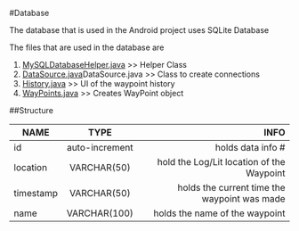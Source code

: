 #Database

The database that is used in the Android project uses SQLite Database

The files that are used in the database are
1) [MySQLDatabaseHelper.java](https://github.com/HunterIT/APMRabbit/blob/master/Android/app/src/main/java/com/hunterit/APMRabbit/MySQLiteHelper.java "Go to Java File")  >> Helper Class
2) [DataSource.java](https://github.com/HunterIT/APMRabbit/blob/master/Android/app/src/main/java/com/hunterit/APMRabbit/DataSource.java "Go to Java File")DataSource.java			>> Class to create connections
3) [History.java](https://github.com/HunterIT/APMRabbit/blob/master/Android/app/src/main/java/com/hunterit/APMRabbit/History.java "Go to Java File")			>> UI of the waypoint history
4) [WayPoints.java](https://github.com/HunterIT/APMRabbit/blob/master/Android/app/src/main/java/com/hunterit/APMRabbit/WayPoints.java "Go to Java File")			>> Creates WayPoint object


##Structure

| NAME    |      TYPE     | INFO |
| ------------- |:-------------:| -----:|
| id    | auto-increment  | holds data info # |
| location     | VARCHAR(50)     |   hold the Log/Lit location of the Waypoint |
| timestamp | VARCHAR(50)     |    holds the current time the waypoint was made |
| name | VARCHAR(100)     |    holds the name of the waypoint |

